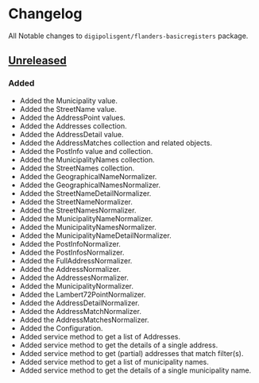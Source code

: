 # Changelog

All Notable changes to `digipolisgent/flanders-basicregisters` package.

## [Unreleased]

### Added

* Added the Municipality value.
* Added the StreetName value.
* Added the AddressPoint values.
* Added the Addresses collection.
* Added the AddressDetail value.
* Added the AddressMatches collection and related objects.
* Added the PostInfo value and collection.
* Added the MunicipalityNames collection.
* Added the StreetNames collection.
* Added the GeographicalNameNormalizer.
* Added the GeographicalNamesNormalizer.
* Added the StreetNameDetailNormalizer.
* Added the StreetNameNormalizer.
* Added the StreetNamesNormalizer.
* Added the MunicipalityNameNormalizer.
* Added the MunicipalityNamesNormalizer.
* Added the MunicipalityNameDetailNormalizer.
* Added the PostInfoNormalizer.
* Added the PostInfosNormalizer.
* Added the FullAddressNormalizer.
* Added the AddressNormalizer.
* Added the AddressesNormalizer.
* Added the MunicipalityNormalizer.
* Added the Lambert72PointNormalizer.
* Added the AddressDetailNormalizer.
* Added the AddressMatchNormalizer.
* Added the AddressMatchesNormalizer.
* Added the Configuration.
* Added service method to get a list of Addresses.
* Added service method to get the details of a single address.
* Added service method to get (partial) addresses that match filter(s).
* Added service method to get a list of municipality names.
* Added service method to get the details of a single municipality name.

[Unreleased]: https://github.com/digipolisgent/php_package_dg-flanders-basicregisters/compare/master...develop
